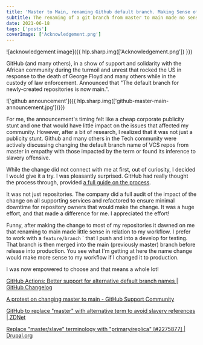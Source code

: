 ```yaml
---
title: 'Master to Main, renaming Github default branch. Making Sense of it?'
subtitle: The renaming of a git branch from master to main made no sense at first. But I did it and I'm not going back
date: 2021-06-18
tags: ['posts']
coverImage: ['Acknowledgement.png']
---
```


![acknowledgement image]({{ hlp.sharp.img(['Acknowledgement.png']) }})

GitHub (and many others), in a show of support and solidarity with the African community during the turmoil and unrest that rocked the US in response to the death of George Floyd and many others while in the custody of law enforcement. Announced that "The default branch for newly-created repositories is now main.".

!['github announcement']({{ hlp.sharp.img(['github-master-main-announcement.jpg'])}})

For me, the announcement's timing felt like a cheap corporate publicity stunt and one that would have little impact on the issues that affected my community. However, after a bit of research, I realized that it was not just a publicity stunt. Github and many others in the Tech community were actively discussing changing the default branch name of VCS repos from master in empathy with those impacted by the term or found its inference to slavery offensive.

While the change did not connect with me at first, out of curiosity, I decided I would give it a try. I was pleasantly surprised. GitHub had really thought the process through, provided [a full guide on the process](https://github.com/github/renaming/).

It was not just repositories. The company did a full audit of the impact of the change on all supporting services and refactored to ensure minimal downtime for repository owners that would make the change. It was a huge effort, and that made a difference for me. I appreciated the effort!

Funny, after making the change to most of my repositories it dawned on me that renaming to main made little sense in relation to my workflow. I prefer to work with a `feature/branch` `  that I push and into a develop for testing. That branch is then merged into the main (previously master) branch before release into production.  You see what I'm getting at here the name change would make more sense to my workflow if I changed it to production.

I was now empowered to choose and that means a whole lot!

[GitHub Actions: Better support for alternative default branch names | GitHub Changelog](https://www.notion.so/GitHub-Actions-Better-support-for-alternative-default-branch-names-GitHub-Changelog-a65ca0d7802944ff800c4aa4ed485bd9)

[A protest on changing master to main - GitHub Support Community](https://www.notion.so/A-protest-on-changing-master-to-main-GitHub-Support-Community-e58d4c2319784622b1eba8b7e1a011e5)

[GitHub to replace "master" with alternative term to avoid slavery references | ZDNet](https://www.notion.so/GitHub-to-replace-master-with-alternative-term-to-avoid-slavery-references-ZDNet-01b84cd1780c46939f100eb8bc5028c9)

[Replace "master/slave" terminology with "primary/replica" [#2275877] | Drupal.org](https://www.notion.so/Replace-master-slave-terminology-with-primary-replica-2275877-Drupal-org-386b03b8b0fa4396b1e497dec07d8b56)
